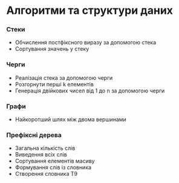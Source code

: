 # Алгоритми та структури даних

### Стеки

- Обчислення постфіксного виразу за допомогою стека
- Сортування значень у стеку

### Черги

- Реалізація стека за допомогою черги
- Розгорнути перші k елементів
- Генерація двійкових чисел від 1 до n за допомогою черги

### Графи

- Найкоротший шлях між двома вершинами

### Префіксні дерева

- Загальна кількість слів
- Виведення всіх слів
- Сортування елементів масиву
- Формування слів із словника
- Створення словника T9

